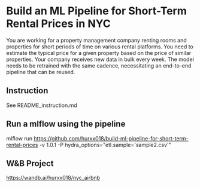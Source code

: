 # Build an ML Pipeline for Short-Term Rental Prices in NYC
You are working for a property management company renting rooms and properties for short periods of
time on various rental platforms. You need to estimate the typical price for a given property based
on the price of similar properties. Your company receives new data in bulk every week. The model needs
to be retrained with the same cadence, necessitating an end-to-end pipeline that can be reused.

## Instruction
See README_instruction.md

## Run a mlflow using the pipeline
mlflow run https://github.com/hurxx018/build-ml-pipeline-for-short-term-rental-prices -v 1.0.1 -P hydra_options="etl.sample='sample2.csv'"


## W&B Project
https://wandb.ai/hurxx018/nyc_airbnb